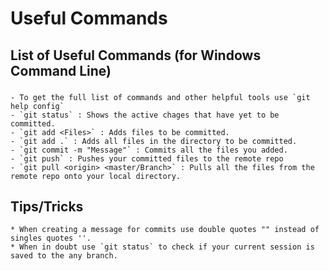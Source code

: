 # Useful Commands

## __List of Useful Commands (for Windows Command Line)__

### 
	- To get the full list of commands and other helpful tools use `git help config`
	- `git status` : Shows the active chages that have yet to be committed.
	- `git add <Files>` : Adds files to be committed. 
	- `git add .` : Adds all files in the directory to be committed.
	- `git commit -m "Message"` : Commits all the files you added.
	- `git push` : Pushes your committed files to the remote repo
	- `git pull <origin> <master/Branch>` : Pulls all the files from the remote repo onto your local directory.
	

## Tips/Tricks
	
	* When creating a message for commits use double quotes "" instead of singles quotes ''. 
	* When in doubt use `git status` to check if your current session is saved to the any branch.